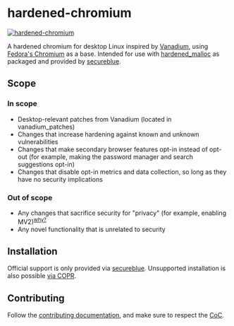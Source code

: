 # hardened-chromium
[![hardened-chromium](https://img.shields.io/badge/dynamic/json?color=blue&label=hardened-chromium&query=builds.latest.source_package.version&url=https%3A%2F%2Fcopr.fedorainfracloud.org%2Fapi_3%2Fpackage%3Fownername%3Dsecureblue%26projectname%3Dhardened-chromium%26packagename%3Dhardened-chromium%26with_latest_build%3DTrue)](https://copr.fedorainfracloud.org/coprs/secureblue/hardened-chromium/)

A hardened chromium for desktop Linux inspired by [Vanadium](https://github.com/GrapheneOS/Vanadium), using [Fedora's Chromium](https://src.fedoraproject.org/rpms/chromium) as a base. Intended for use with [hardened_malloc](https://github.com/GrapheneOS/hardened_malloc) as packaged and provided by [secureblue](https://github.com/secureblue/secureblue).

## Scope

### In scope

* Desktop-relevant patches from Vanadium (located in vanadium_patches)
* Changes that increase hardening against known and unknown vulnerabilities 
* Changes that make secondary browser features opt-in instead of opt-out (for example, making the password manager and search suggestions opt-in)
* Changes that disable opt-in metrics and data collection, so long as they have no security implications

### Out of scope

* Any changes that sacrifice security for "privacy" (for example, enabling MV2)<sup>[why?](https://developer.chrome.com/docs/extensions/develop/migrate/improve-security)</sup>
* Any novel functionality that is unrelated to security

## Installation

Official support is only provided via [secureblue](https://github.com/secureblue/secureblue/). Unsupported installation is also possible [via COPR](https://copr.fedorainfracloud.org/coprs/secureblue/hardened-chromium/).

## Contributing

Follow the [contributing documentation](CONTRIBUTING.md), and make sure to respect the [CoC](CODE_OF_CONDUCT.md).
